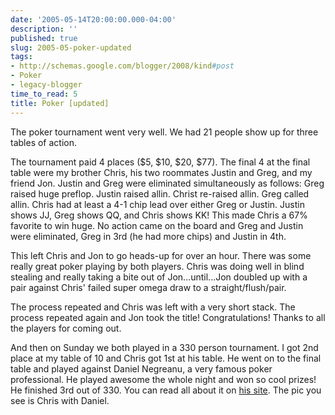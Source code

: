 ```yaml
---
date: '2005-05-14T20:00:00.000-04:00'
description: ''
published: true
slug: 2005-05-poker-updated
tags:
- http://schemas.google.com/blogger/2008/kind#post
- Poker
- legacy-blogger
time_to_read: 5
title: Poker [updated]
---
```


The poker tournament went very well. We had 21 people show up for three tables of action.

The tournament paid 4 places ($5, $10, $20, $77). The final 4 at the final table were my brother Chris, his two roommates Justin and Greg, and my friend Jon. Justin and Greg were eliminated simultaneously as follows: Greg raised huge preflop. Justin raised allin. Christ re-raised allin. Greg called allin. Chris had at least a 4-1 chip lead over either Greg or Justin. Justin shows JJ, Greg shows QQ, and Chris shows KK! This made Chris a 67% favorite to win huge. No action came on the board and Greg and Justin were eliminated, Greg in 3rd (he had more chips) and Justin in 4th.

This left Chris and Jon to go heads-up for over an hour. There was some really great poker playing by both players. Chris was doing well in blind stealing and really taking a bite out of Jon...until...Jon doubled up with a pair against Chris' failed super omega draw to a straight/flush/pair.

The process repeated and Chris was left with a very short stack. The process repeated again and Jon took the title! Congratulations! Thanks to all the players for coming out.

And then on Sunday we both played in a 330 person tournament. I got 2nd place at my table of 10 and Chris got 1st at his table. He went on to the final table and played against Daniel Negreanu, a very famous poker professional. He played awesome the whole night and won so cool prizes! He finished 3rd out of 330. You can read all about it on <a href="http://www.xanga.com/home.aspx?user=supermanwithcheese">his site</a>. The pic you see is Chris with Daniel.